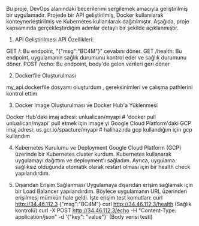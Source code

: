 Bu proje, DevOps alanındaki becerilerimi sergilemek amacıyla geliştirilmiş bir uygulamadır. Projede bir API geliştirilmiş, Docker kullanılarak konteynerleştirilmiş ve Kubernetes kullanılarak dağıtılmıştır. Aşağıda, proje kapsamında gerçekleştirdiğim adımlar detaylı bir şekilde açıklanmıştır.

1. API Geliştirilmesi
API Özellikleri:

GET /: Bu endpoint, "{"msg":"BC4M"}" cevabını döner.
GET /health: Bu endpoint, uygulamanın sağlık durumunu kontrol eder ve sağlık durumunu döner.
POST /echo: Bu endpoint, body'de gelen verileri geri döner

2. Dockerfile Oluşturulması

my_api.dockerfile dosyamı oluşturdum , gereksinimleri ve çalışma pathlerini kontrol ettim

3. Docker Image Oluşturulması ve Docker Hub'a Yüklenmesi

Docker Hub'daki imaj adresi: unlualican/myapi  # 'docker pull unlualican/myapi' pull etmek için image yi
Google Cloud Platform'daki GCP imaj adresi: us.gcr.io/spacture/myapi # halihazırda gcp kullandığım için gcp kullandım

4. Kubernetes Kurulumu ve Deployment
Google Cloud Platform (GCP) üzerinde bir Kubernetes cluster kurdum. Kubernetes kullanarak uygulamayı dağıttım ve deployment'ı sağladım. Ayrıca, uygulama sağlıksız olduğunda otomatik olarak restart olması için bir health check yapılandırdım.

5. Dışarıdan Erişim Sağlanması
Uygulamaya dışarıdan erişim sağlamak için bir Load Balancer yapılandırdım. Böylece uygulamanın URL üzerinden erişilmesi mümkün hale geldi. İşte erişim test komutları:
curl http://34.46.112.3   {"msg":"BC4M"}
curl http://34.46.112.3/health (Sağlık kontrolü)
curl -X POST http://34.46.112.3/echo -H "Content-Type: application/json" -d '{"key": "value"}' (Body verisi testi)





